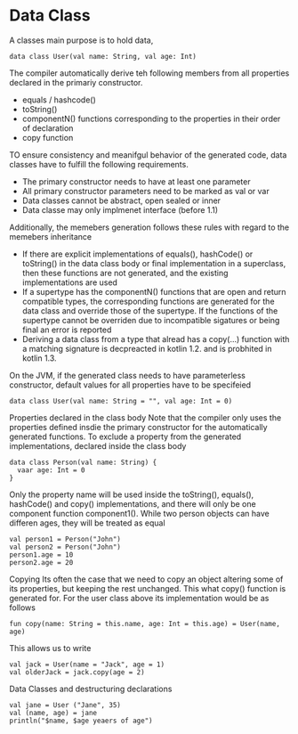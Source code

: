# Data Class
A classes main purpose is to hold data, 
```
data class User(val name: String, val age: Int)
```

The compiler automatically derive teh following members from all properties declared in the primariy constructor.
- equals / hashcode()
- toString()
- componentN() functions corresponding to the properties in their order of declaration
- copy function

TO ensure consistency and meanifgul behavior of the generated code, data classes have to fulfill the following requirements. 
- The primary constructor needs to have at least one parameter
- All primary constructor parameters need to be marked as val or var
- Data classes cannot be abstract, open sealed or inner
- Data classe may only implmenet interface (before 1.1)

Additionally, the memebers generation follows these rules with regard to the memebers inheritance
- If there are explicit implementations of equals(), hashCode() or toString() in the data class body or final implementation in a superclass, then these functions are not generated, and the existing implementations are used
- If a supertype has the componentN() functions that are open and return compatible types, the corresponding functions are generated for the data class and override those of the supertype. If the functions of the supertype cannot be overriden due to incompatible sigatures or being final an error is reported
- Deriving a data class from a type that alread has a copy(...) function with a matching signature is decpreacted in kotlin 1.2. and is probhited in kotlin 1.3.

On the JVM, if the generated class needs to have parameterless constructor, default values for all properties have to be specifeied
```
data class User(val name: String = "", val age: Int = 0)
```

Properties declared in the class body
Note that the compiler only uses the properties defined insdie the primary constructor for the automatically generated functions. To exclude a property from the generated implementations, declared inside the class body
```
data class Person(val name: String) {
  vaar age: Int = 0
}
```
Only the property name will be used inside the toString(), equals(), hashCode() and copy() implementations, and there will only be one component function component1(). While two person objects can have differen ages, they will be treated as equal 
```
val person1 = Person("John")
val person2 = Person("John")
person1.age = 10
person2.age = 20
```

Copying 
Its often the case that we need to copy an object altering some of its properties, but keeping the rest unchanged. This what copy() function is generated for. For the user class above its implementation would be as follows
```
fun copy(name: String = this.name, age: Int = this.age) = User(name, age)
```

This allows us to write
```
val jack = User(name = "Jack", age = 1)
val olderJack = jack.copy(age = 2)
```

Data Classes and destructuring declarations
```
val jane = User ("Jane", 35)
val (name, age) = jane
println("$name, $age yeaers of age")
```
